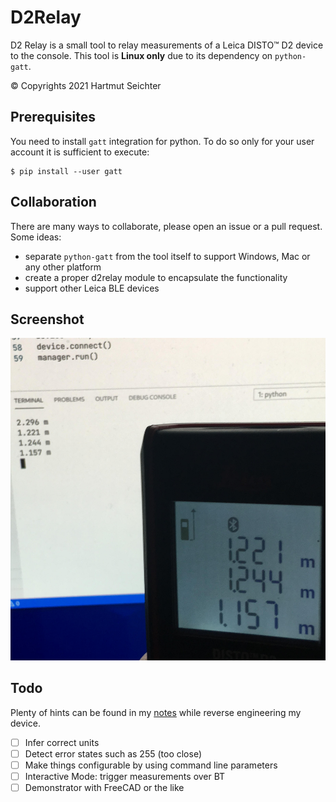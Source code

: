 # D2Relay

D2 Relay is a small tool to relay measurements of a Leica DISTO&trade; D2 device to the console. This tool is **Linux only** due to its dependency on `python-gatt`. 

&copy; Copyrights 2021 Hartmut Seichter 

## Prerequisites

You need to install `gatt` integration for python. To do so only for your user account it is sufficient to execute:

```
$ pip install --user gatt
```

## Collaboration

There are many ways to collaborate, please open an issue or a pull request. Some ideas:

* separate `python-gatt` from the tool itself to support Windows, Mac or any other platform
* create a proper d2relay module to encapsulate the functionality
* support other Leica BLE devices


## Screenshot

![d2relay capturing data from the device](doc/screenshot.jpg)


## Todo

Plenty of hints can be found in my [notes](./notes.md) while reverse engineering my device.

* [ ] Infer correct units
* [ ] Detect error states such as 255 (too close)
* [ ] Make things configurable by using command line parameters 
* [ ] Interactive Mode: trigger measurements over BT
* [ ] Demonstrator with FreeCAD or the like
